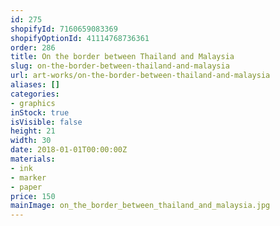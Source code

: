 ```yaml
---
id: 275
shopifyId: 7160659083369
shopifyOptionId: 41114768736361
order: 286
title: On the border between Thailand and Malaysia
slug: on-the-border-between-thailand-and-malaysia
url: art-works/on-the-border-between-thailand-and-malaysia
aliases: []
categories:
- graphics
inStock: true
isVisible: false
height: 21
width: 30
date: 2018-01-01T00:00:00Z
materials:
- ink
- marker
- paper
price: 150
mainImage: on_the_border_between_thailand_and_malaysia.jpg
---
```

